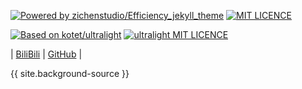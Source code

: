 [![Powered by zichenstudio/Efficiency_jekyll_theme](https://img.shields.io/badge/Powered_by-zichenstudio/Efficiency_jekyll_theme-blue)](https://github.com/zichenstudio/Efficiency_jekyll_theme)
[![MIT LICENCE](https://img.shields.io/badge/LICENCE-MIT-red)](https://github.com/zichenstudio/Efficiency_jekyll_theme/blob/master/LICENSE)

[![Based on kotet/ultralight](https://img.shields.io/badge/Based_on-kotet/ultralight-yellow)](https://github.com/kotet/ultralight)
[![ultralight MIT LICENCE](https://img.shields.io/badge/ultralight_LICENCE-MIT-green)](https://github.com/zichenstudio/Efficiency_jekyll_theme/blob/master/LICENSE-ultralight)

| [BiliBili](https://space.bilibili.com/1740643474) | [GitHub](https://github.com/zichenstudio) |

{{ site.background-source }}
